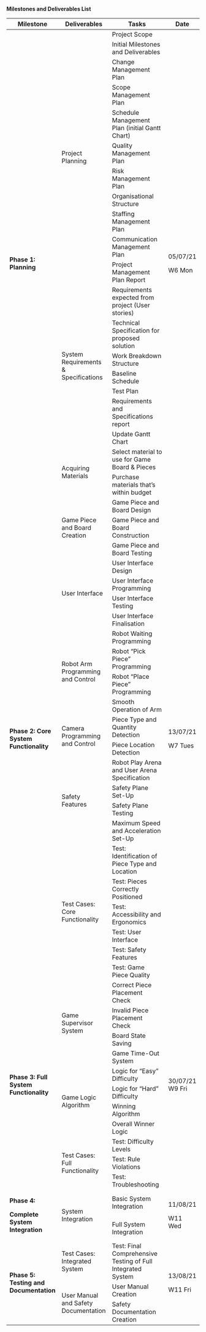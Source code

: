 **Milestones and Deliverables List**

<table><colgroup><col style="width: 14%" /><col style="width: 27%" /><col style="width: 48%" /><col style="width: 10%" /></colgroup><thead><tr class="header"><th><strong>Milestone</strong></th><th><strong>Deliverables</strong></th><th><strong>Tasks</strong></th><th><strong>Date</strong></th></tr></thead><tbody><tr class="odd"><td rowspan="20"><strong>Phase 1: Planning</strong></td><td rowspan="11">Project Planning</td><td>Project Scope</td><td rowspan="20"><p>05/07/21</p><p>W6 Mon</p></td></tr><tr class="even"><td>Initial Milestones and Deliverables</td></tr><tr class="odd"><td>Change Management Plan</td></tr><tr class="even"><td>Scope Management Plan</td></tr><tr class="odd"><td>Schedule Management Plan (initial Gantt Chart)</td></tr><tr class="even"><td>Quality Management Plan</td></tr><tr class="odd"><td>Risk Management Plan</td></tr><tr class="even"><td>Organisational Structure</td></tr><tr class="odd"><td>Staffing Management Plan</td></tr><tr class="even"><td>Communication Management Plan</td></tr><tr class="odd"><td>Project Management Plan Report</td></tr><tr class="even"><td rowspan="7">System Requirements &amp; Specifications</td><td>Requirements expected from project (User stories)</td></tr><tr class="odd"><td>Technical Specification for proposed solution</td></tr><tr class="even"><td>Work Breakdown Structure</td></tr><tr class="odd"><td>Baseline Schedule</td></tr><tr class="even"><td>Test Plan</td></tr><tr class="odd"><td>Requirements and Specifications report</td></tr><tr class="even"><td>Update Gantt Chart</td></tr><tr class="odd"><td rowspan="2">Acquiring Materials</td><td>Select material to use for Game Board &amp; Pieces</td></tr><tr class="even"><td>Purchase materials that’s within budget</td></tr><tr class="odd"><td rowspan="23"><strong>Phase 2: Core System Functionality</strong></td><td rowspan="3">Game Piece and Board Creation</td><td>Game Piece and Board Design</td><td rowspan="23"><p>13/07/21</p><p>W7 Tues</p></td></tr><tr class="even"><td>Game Piece and Board Construction</td></tr><tr class="odd"><td>Game Piece and Board Testing</td></tr><tr class="even"><td rowspan="4">User Interface</td><td>User Interface Design</td></tr><tr class="odd"><td>User Interface Programming</td></tr><tr class="even"><td>User Interface Testing</td></tr><tr class="odd"><td>User Interface Finalisation</td></tr><tr class="even"><td rowspan="4">Robot Arm Programming and Control</td><td>Robot Waiting Programming</td></tr><tr class="odd"><td>Robot “Pick Piece” Programming</td></tr><tr class="even"><td>Robot “Place Piece” Programming</td></tr><tr class="odd"><td>Smooth Operation of Arm</td></tr><tr class="even"><td rowspan="2">Camera Programming and Control</td><td>Piece Type and Quantity Detection</td></tr><tr class="odd"><td>Piece Location Detection</td></tr><tr class="even"><td rowspan="4">Safety Features</td><td>Robot Play Arena and User Arena Specification</td></tr><tr class="odd"><td>Safety Plane Set-Up</td></tr><tr class="even"><td>Safety Plane Testing</td></tr><tr class="odd"><td>Maximum Speed and Acceleration Set-Up</td></tr><tr class="even"><td rowspan="6">Test Cases: Core Functionality</td><td>Test: Identification of Piece Type and Location</td></tr><tr class="odd"><td>Test: Pieces Correctly Positioned</td></tr><tr class="even"><td>Test: Accessibility and Ergonomics</td></tr><tr class="odd"><td>Test: User Interface</td></tr><tr class="even"><td>Test: Safety Features</td></tr><tr class="odd"><td>Test: Game Piece Quality</td></tr><tr class="even"><td rowspan="11"><strong>Phase 3: Full System Functionality</strong></td><td rowspan="4">Game Supervisor System</td><td>Correct Piece Placement Check</td><td rowspan="11">30/07/21 W9 Fri</td></tr><tr class="odd"><td>Invalid Piece Placement Check</td></tr><tr class="even"><td>Board State Saving</td></tr><tr class="odd"><td>Game Time-Out System</td></tr><tr class="even"><td rowspan="4">Game Logic Algorithm</td><td>Logic for “Easy” Difficulty</td></tr><tr class="odd"><td>Logic for “Hard” Difficulty</td></tr><tr class="even"><td>Winning Algorithm</td></tr><tr class="odd"><td>Overall Winner Logic</td></tr><tr class="even"><td rowspan="3">Test Cases: Full Functionality</td><td>Test: Difficulty Levels</td></tr><tr class="odd"><td>Test: Rule Violations</td></tr><tr class="even"><td>Test: Troubleshooting</td></tr><tr class="odd"><td rowspan="2"><p><strong>Phase 4:</strong></p><p><strong>Complete System Integration</strong></p></td><td rowspan="2">System Integration</td><td>Basic System Integration</td><td rowspan="2"><p>11/08/21</p><p>W11 Wed</p></td></tr><tr class="even"><td>Full System Integration</td></tr><tr class="odd"><td rowspan="3"><strong>Phase 5: Testing and Documentation</strong></td><td>Test Cases: Integrated System</td><td>Test: Final Comprehensive Testing of Full Integrated System</td><td rowspan="3"><p>13/08/21</p><p>W11 Fri</p></td></tr><tr class="even"><td rowspan="2">User Manual and Safety Documentation</td><td>User Manual Creation</td></tr><tr class="odd"><td>Safety Documentation Creation</td></tr></tbody></table>

